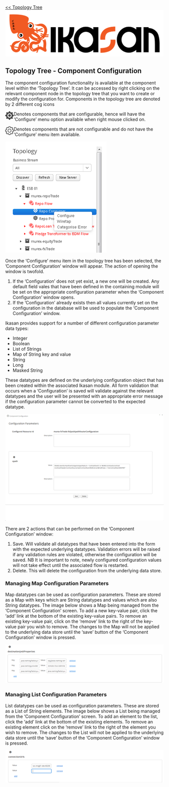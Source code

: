 [<< Topology Tree](./TopologyTree.md)
![IKASAN](../developer/docs/quickstart-images/Ikasan-title-transparent.png)
## Topology Tree - Component Configuration

The component configuration functionality is available at the component level within the ‘Topology Tree’. It can be accessed by right clicking on the relevant component node in the topology tree that you want to create or modify the configuration for. 
Components in the topology tree are denoted by 2 different cog icons

<img src="../developer/docs/sample-images/component-configurable.png" align="left">Denotes components that are configurable, hence will have the ‘Configure’ menu option available when right mouse clicked on.

<img src="../developer/docs/sample-images/component.png" align="left">Denotes components that are not configurable and do not have the ‘Configure’ menu item available.


![IKASAN](../developer/docs/sample-images/topology-tree-configure.png)

Once the ‘Configure’ menu item in the topology tree has been selected, the ’Component Configuration’ window will appear. The action of opening the window is twofold.
1.	If the ‘Configuration’ does not yet exist, a new one will be created. Any default field vales that have been defined in the containing module will be set on the appropriate configuration parameter when the ‘Component Configuration’ window opens.
2.	If the ‘Configuration’ already exists then all values currently set on the configuration in the database will be used to populate the ‘Component Configuration’ window.
 

Ikasan provides support for a number of different configuration parameter data types:
- Integer
- Boolean
- List of Strings
- Map of String key and value
- String
- Long 
- Masked String

These datatypes are defined on the underlying configuration object that has been created within the associated Ikasan module. All form validation that occurs when a ‘Configuration’ is saved will validate against the relevant datatypes and the user will be presented with an appropriate error message if the configuration parameter cannot be converted to the expected datatype. 


![IKASAN](../developer/docs/sample-images/configure-window.png)

There are 2 actions that can be performed on the ‘Component Configuration’ window:
1.	Save. Will validate all datatypes that have been entered into the form with the expected underlying datatypes. Validation errors will be raised if any validation rules are violated, otherwise the configuration will be saved. NB It is important to note, newly configured configuration values will not take effect until the associated flow is restarted.
2.	Delete. This will delete the configuration from the underlying data store.

### Managing Map Configuration Parameters
Map datatypes can be used as configuration parameters. These are stored as a Map with keys which are String datatypes and values which are also String datatypes.  The image below shows a Map being managed from the ‘Component Configuration’ screen. To add a new key-value pair, click the ‘add’ link at the bottom of the existing key-value pairs. To remove an existing key-value pair, click on the ‘remove’ link to the right of the key-value pair you wish to remove. The changes to the Map will not be applied to the underlying data store until the ‘save’ button of the ‘Component Configuration’ window is pressed.

![IKASAN](../developer/docs/sample-images/list-configure-window.png)

### Managing List Configuration Parameters
List datatypes can be used as configuration parameters. These are stored as a List of String elements. The image below shows a List being managed from the ‘Component Configuration’ screen. To add an element to the list, click the ‘add’ link at the bottom of the existing elements. To remove an existing element click on the ‘remove’ link to the right of the element you wish to remove. The changes to the List will not be applied to the underlying data store until the ‘save’ button of the ‘Component Configuration’ window is pressed.

![IKASAN](../developer/docs/sample-images/map-configure-window.png)